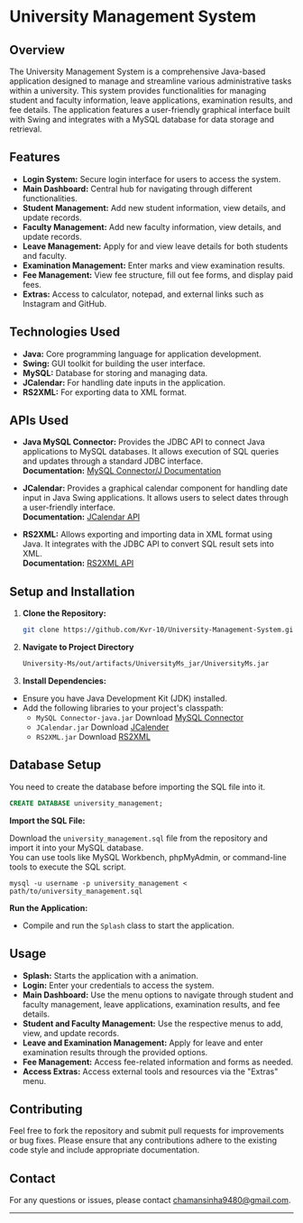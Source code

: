 # University Management System

## Overview

The University Management System is a comprehensive Java-based application designed to manage and streamline various administrative tasks within a university. This system provides functionalities for managing student and faculty information, leave applications, examination results, and fee details. The application features a user-friendly graphical interface built with Swing and integrates with a MySQL database for data storage and retrieval.

## Features

- **Login System:** Secure login interface for users to access the system.
- **Main Dashboard:** Central hub for navigating through different functionalities.
- **Student Management:** Add new student information, view details, and update records.
- **Faculty Management:** Add new faculty information, view details, and update records.
- **Leave Management:** Apply for and view leave details for both students and faculty.
- **Examination Management:** Enter marks and view examination results.
- **Fee Management:** View fee structure, fill out fee forms, and display paid fees.
- **Extras:** Access to calculator, notepad, and external links such as Instagram and GitHub.

## Technologies Used

- **Java:** Core programming language for application development.
- **Swing:** GUI toolkit for building the user interface.
- **MySQL:** Database for storing and managing data.
- **JCalendar:** For handling date inputs in the application.
- **RS2XML:** For exporting data to XML format.

## APIs Used
- **Java MySQL Connector:** Provides the JDBC API to connect Java applications to MySQL databases. It allows execution of SQL queries and updates through a standard JDBC interface.  
 **Documentation:** [MySQL Connector/J Documentation](https://dev.mysql.com/doc/connector-j/en/)
  
- **JCalendar:** Provides a graphical calendar component for handling date input in Java Swing applications. It allows users to select dates through a user-friendly interface.  
  **Documentation:** [JCalendar API](https://toedter.com/jcalendar/)
  
- **RS2XML:** Allows exporting and importing data in XML format using Java. It integrates with the JDBC API to convert SQL result sets into XML.  
  **Documentation:** [RS2XML API](https://sourceforge.net/projects/finalangelsanddemons/files/rs2xml.jar/download)

## Setup and Installation

1. **Clone the Repository:**
   ```bash
   git clone https://github.com/Kvr-10/University-Management-System.git
   ```
2. **Navigate to Project Directory**

   ```sh
   University-Ms/out/artifacts/UniversityMs_jar/UniversityMs.jar
   ```

3. **Install Dependencies:**
   
- Ensure you have Java Development Kit (JDK) installed.
- Add the following libraries to your project's classpath:
     - `MySQL Connector-java.jar` Download [MySQL Connector](https://dev.mysql.com/downloads/connector/j/)
     - `JCalendar.jar` Download [JCalender](https://toedter.com/jcalendar/)
     - `RS2XML.jar` Download [RS2XML](https://sourceforge.net/projects/finalangelsanddemons/files/rs2xml.jar/download)

## Database Setup

You need to create the database before importing the SQL file into it.
  
  ```sql
  CREATE DATABASE university_management;
  ```

 **Import the SQL File:**   
 
   Download the `university_management.sql` file from the repository and import it into your MySQL database.  
   You can use tools like MySQL Workbench, phpMyAdmin, or command-line tools to execute the SQL script.

   ```shell
   mysql -u username -p university_management < path/to/university_management.sql
   ```

**Run the Application:**
   - Compile and run the `Splash` class to start the application.

## Usage

- **Splash:** Starts the application with a animation.
- **Login:** Enter your credentials to access the system.
- **Main Dashboard:** Use the menu options to navigate through student and faculty management, leave applications, examination results, and fee details.
- **Student and Faculty Management:** Use the respective menus to add, view, and update records.
- **Leave and Examination Management:** Apply for leave and enter examination results through the provided options.
- **Fee Management:** Access fee-related information and forms as needed.
- **Access Extras:** Access external tools and resources via the "Extras" menu.

## Contributing

Feel free to fork the repository and submit pull requests for improvements or bug fixes. Please ensure that any contributions adhere to the existing code style and include appropriate documentation.


## Contact

For any questions or issues, please contact [chamansinha9480@gmail.com](mailto:chamansinha9480@gmail.com).

---
